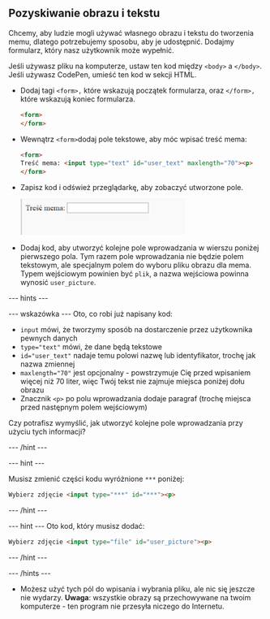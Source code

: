 ## Pozyskiwanie obrazu i tekstu

Chcemy, aby ludzie mogli używać własnego obrazu i tekstu do tworzenia memu, dlatego potrzebujemy sposobu, aby je udostępnić. Dodajmy formularz, który nasz użytkownik może wypełnić.

Jeśli używasz pliku na komputerze, ustaw ten kod między `<body>` a `</body>`. Jeśli używasz CodePen, umieść ten kod w sekcji HTML.

- Dodaj tagi `<form>,` które wskazują początek formularza, oraz `</form>,` które wskazują koniec formularza.

    ```html
    <form>
    </form>
    ```

- Wewnątrz `<form>`dodaj pole tekstowe, aby móc wpisać treść mema:

  ```html
  <form>
  Treść mema: <input type="text" id="user_text" maxlength="70"><p>
  </form>
  ```

- Zapisz kod i odśwież przeglądarkę, aby zobaczyć utworzone pole.

    ![Pierwsze pole](images/first-box.png)

- Dodaj kod, aby utworzyć kolejne pole wprowadzania w wierszu poniżej pierwszego pola. Tym razem pole wprowadzania nie będzie polem tekstowym, ale specjalnym polem do wyboru pliku obrazu dla mema. Typem wejściowym powinien być `plik`, a nazwa wejściowa powinna wynosić `user_picture`.

--- hints ---

--- wskazówka --- Oto, co robi już napisany kod:

  * `input` mówi, że tworzymy sposób na dostarczenie przez użytkownika pewnych danych
  * `type="text"` mówi, że dane będą tekstowe
  * `id="user_text"` nadaje temu polowi nazwę lub identyfikator, trochę jak nazwa zmiennej
  * `maxlength="70"` jest opcjonalny - powstrzymuje Cię przed wpisaniem więcej niż 70 liter, więc Twój tekst nie zajmuje miejsca poniżej dołu obrazu
  * Znacznik `<p>` po polu wprowadzania dodaje paragraf (trochę miejsca przed następnym polem wejściowym)

Czy potrafisz wymyślić, jak utworzyć kolejne pole wprowadzania przy użyciu tych informacji?

--- /hint ---

--- hint ---

Musisz zmienić części kodu wyróżnione `***` poniżej:

```html
Wybierz zdjęcie <input type="***" id="***"><p>
```

--- /hint ---

--- hint --- Oto kod, który musisz dodać:

```html
Wybierz zdjęcie <input type="file" id="user_picture"><p>
```
--- /hint ---

--- /hints ---

- Możesz użyć tych pól do wpisania i wybrania pliku, ale nic się jeszcze nie wydarzy. **Uwaga**: wszystkie obrazy są przechowywane na twoim komputerze - ten program nie przesyła niczego do Internetu.
